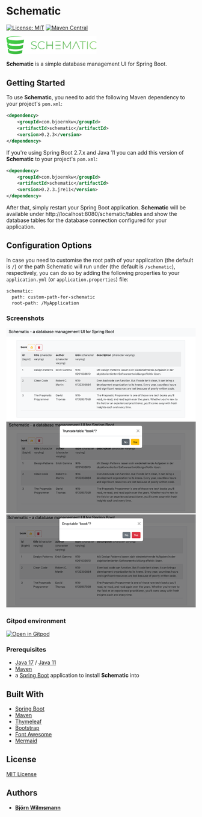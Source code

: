 # Schematic

[![License: MIT](https://img.shields.io/badge/License-MIT-yellow.svg)](https://opensource.org/licenses/MIT)
[![Maven Central](https://maven-badges.herokuapp.com/maven-central/com.bjoernkw/schematic/badge.svg)](https://maven-badges.herokuapp.com/maven-central/com.bjoernkw/schematic)

<img src="https://github.com/BjoernKW/Schematic/raw/main/src/main/resources/static/images/logo.png" alt="logo" width="240">

**Schematic** is a simple database management UI for Spring Boot.

## Getting Started

To use **Schematic**, you need to add the following Maven dependency to your project's `pom.xml`:

```xml
<dependency>
    <groupId>com.bjoernkw</groupId>
    <artifactId>schematic</artifactId>
    <version>0.2.3</version>
</dependency>
```

If you're using Spring Boot 2.7.x and Java 11 you can add this version of **Schematic** to your project's `pom.xml`:

```xml
<dependency>
    <groupId>com.bjoernkw</groupId>
    <artifactId>schematic</artifactId>
    <version>0.2.3.jre11</version>
</dependency>
```

After that, simply restart your Spring Boot application. **Schematic** will be available under http://localhost:8080/schematic/tables
and show the database tables for the database connection configured for your application.

## Configuration Options

In case you need to customise the root path of your application (the default is `/`) or the path
Schematic will run under (the default is `/schematic`), respectively, you can do so  by adding the
following properties to your `application.yml` (or `application.properties`) file:

```
schematic:
  path: custom-path-for-schematic
  root-path: /MyApplication
```

### Screenshots

![Schematic-screenshot-1.png](documentation/static-resources/Schematic-screenshot-1.png)
![Schematic-screenshot-2.png](documentation/static-resources/Schematic-screenshot-2.png)
![Schematic-screenshot-3.png](documentation/static-resources/Schematic-screenshot-3.png)

### Gitpod environment
[![Open in Gitpod](https://gitpod.io/button/open-in-gitpod.svg)](https://gitpod.io/#https://github.com/BjoernKW/Schematic)

### Prerequisites

* [Java 17](https://openjdk.org/projects/jdk/17/) / [Java 11](https://openjdk.org/projects/jdk/11/)
* [Maven](https://maven.apache.org/)
* a [Spring Boot](https://spring.io/projects/spring-boot/) application to install **Schematic** into

## Built With

* [Spring Boot](https://spring.io/projects/spring-boot/)
* [Maven](https://maven.apache.org/)
* [Thymeleaf](https://www.thymeleaf.org/)
* [Bootstrap](https://getbootstrap.com/)
* [Font Awesome](https://fontawesome.com/)
* [Mermaid](https://mermaid.js.org/)

## License

[MIT License](https://opensource.org/licenses/MIT)

## Authors

* **[Björn Wilmsmann](https://bjoernkw.com)**
